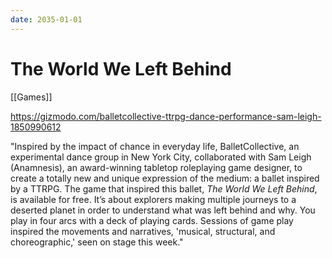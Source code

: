 ```yaml
---
date: 2035-01-01
---
```


# The World We Left Behind

[[Games]]

<https://gizmodo.com/balletcollective-ttrpg-dance-performance-sam-leigh-1850990612>

"Inspired by the impact of chance in everyday life, BalletCollective, an experimental dance group in New York City, collaborated with Sam Leigh (Anamnesis), an award-winning tabletop roleplaying game designer, to create a totally new and unique expression of the medium: a ballet inspired by a TTRPG. The game that inspired this ballet, *The World We Left Behind*, is available for free. It’s about explorers making multiple journeys to a deserted planet in order to understand what was left behind and why. You play in four arcs with a deck of playing cards. Sessions of game play inspired the movements and narratives, 'musical, structural, and choreographic,' seen on stage this week."
